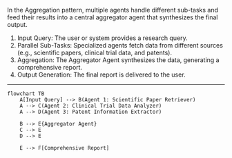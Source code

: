 In the Aggregation pattern, multiple agents handle different sub-tasks and feed their results into a central aggregator agent that synthesizes the final output.
1. Input Query: The user or system provides a research query.
1. Parallel Sub-Tasks: Specialized agents fetch data from different sources (e.g., scientific papers, clinical trial data, and patents).
1. Aggregation: The Aggregator Agent synthesizes the data, generating a comprehensive report.
1. Output Generation: The final report is delivered to the user.

-----

```mermaid
flowchart TB
    A[Input Query] --> B(Agent 1: Scientific Paper Retriever)
    A --> C(Agent 2: Clinical Trial Data Analyzer)
    A --> D(Agent 3: Patent Information Extractor)

    B --> E{Aggregator Agent}
    C --> E
    D --> E

    E --> F[Comprehensive Report]
```
